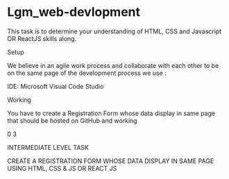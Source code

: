 # Lgm_web-devlopment
This task is to determine your understanding  of HTML, CSS and Javascript OR ReactJS skills along.

Setup 

We believe in an agile work process and collaborate with each other to be on the same page of the development process we use : 

IDE: Microsoft Visual Code Studio 

Working 

You have to create a Registration Form whose data display in same page that should be hosted on GitHub and working 

0 3

INTERMEDIATE LEVEL TASK

CREATE A REGISTRATION FORM WHOSE DATA DISPLAY IN SAME PAGE  USING HTML, CSS & JS OR REACT JS
